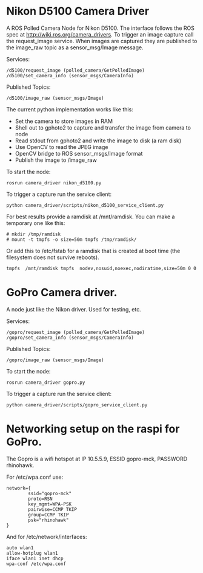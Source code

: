 # Nikon D5100 Camera Driver

A ROS Polled Camera Node for Nikon D5100.  The interface follows the ROS spec
at http://wiki.ros.org/camera_drivers.  To trigger an image capture call the 
request_image service.  When images are captured they are published to the
image_raw topic as a sensor_msg/Image message.

Services: 

    /d5100/request_image (polled_camera/GetPolledImage)
    /d5100/set_camera_info (sensor_msgs/CameraInfo) 

Published Topics:

    /d5100/image_raw (sensor_msgs/Image)


The current python implementation works like this:

* Set the camera to store images in RAM
* Shell out to gphoto2 to capture and transfer the image from camera to node
* Read stdout from gphoto2 and write the image to disk (a ram disk)
* Use OpenCV to read the JPEG image
* OpenCV bridge to ROS sensor_msgs/Image format
* Publish the image to /image_raw


To start the node:

    rosrun camera_driver nikon_d5100.py

To trigger a capture run the service client:

    python camera_driver/scripts/nikon_d5100_service_client.py


For best results provide a ramdisk at /mnt/ramdisk.  You can make a temporary one like this:

    # mkdir /tmp/ramdisk
    # mount -t tmpfs -o size=50m tmpfs /tmp/ramdisk/


Or add this to /etc/fstab for a ramdisk that is created at boot time 
(the filesystem does not survive reboots).

    tmpfs  /mnt/ramdisk tmpfs  nodev,nosuid,noexec,nodiratime,size=50m 0 0



# GoPro Camera driver.

A node just like the Nikon driver.  Used for testing, etc.


Services: 

    /gopro/request_image (polled_camera/GetPolledImage)
    /gopro/set_camera_info (sensor_msgs/CameraInfo) 

Published Topics:

    /gopro/image_raw (sensor_msgs/Image)


To start the node:

    rosrun camera_driver gopro.py

To trigger a capture run the service client:

    python camera_driver/scripts/gopro_service_client.py


# Networking setup on the raspi for GoPro.  

The Gopro is a wifi hotspot at IP 10.5.5.9,  ESSID gopro-mck, PASSWORD rhinohawk.

For /etc/wpa.conf use:

    network={
            ssid="gopro-mck"
            proto=RSN
            key_mgmt=WPA-PSK
            pairwise=CCMP TKIP
            group=CCMP TKIP
            psk="rhinohawk"
    }


And for /etc/network/interfaces:

    auto wlan1
    allow-hotplug wlan1 
    iface wlan1 inet dhcp
    wpa-conf /etc/wpa.conf

